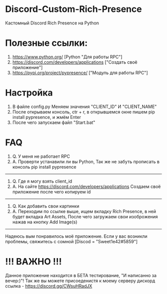 # Discord-Custom-Rich-Presence
Кастомный Discord Rich Presence на Python

# Полезные ссылки:

1. https://www.python.org/                        [Python "Для работы RPC"]
2. https://discord.com/developers/applications    ["Создать своё приложение"]
3. https://pypi.org/project/pypresence/           ["Модуль для работы RPC"]

# Настройка 

1. В файле config.py Меняем значения "CLIENT_ID" И "CLIENT_NAME"
2. После открываем консоль, ctr + r, в открывшемся окне пишем pip install pypresence, и жмём Enter
3. После чего запускаем файл "Start.bat"

# FAQ

1. Q. У меня не работает RPC
2. A. Проверти устанавили ли вы Python, Так же не забуть прописать в консоль pip install pypresence
-------------------------------------------------------------------------------------------------------------------------------------------------------------
1. Q. Где я могу взять client_id 
2. A. На сайте https://discord.com/developers/applications Создаем своё приложение после чего копируем id
-------------------------------------------------------------------------------------------------------------------------------------------------------------
1. Q. Как добавить свои картинки
2. A. Переходим по ссылке выше, ищем вкладку Rich Presence, в ней будет вкладка Art Assets, После чего загружаем свои изоброжения нажав на кнопку Add Image(s)
-------------------------------------------------------------------------------------------------------------------------------------------------------------
Надеюсь вым понравилось моё приложение. Если у вас возникли проблемы, свяжитесь с сомной [Discod = "Sweet1e42#5859"]

# !!! ВАЖНО !!!
Данное приложение находится в БЕТА тестирование, "И написанно за вечер:)"!
Так же вы можете присоеденистя к моему серверу дискорд ссылка - https://discord.gg/CWsuHRadJX
